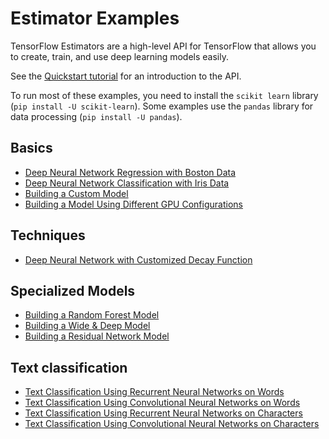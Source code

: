 # Estimator Examples

TensorFlow Estimators are a high-level API for TensorFlow that allows you to
create, train, and use deep learning models easily.

See the [Quickstart tutorial](https://www.tensorflow.org/get_started/estimator)
for an introduction to the API.

To run most of these examples, you need to install the `scikit learn` library
(`pip install -U scikit-learn`). Some examples use the `pandas` library for data
processing (`pip install -U pandas`).

## Basics

* [Deep Neural Network Regression with Boston Data](https://www.tensorflow.org/code/tensorflow/examples/learn/boston.py)
* [Deep Neural Network Classification with Iris Data](https://www.tensorflow.org/code/tensorflow/examples/learn/iris.py)
* [Building a Custom Model](https://www.tensorflow.org/code/tensorflow/examples/learn/iris_custom_model.py)
* [Building a Model Using Different GPU Configurations](https://www.tensorflow.org/code/tensorflow/examples/learn/iris_run_config.py)

## Techniques

* [Deep Neural Network with Customized Decay Function](https://www.tensorflow.org/code/tensorflow/examples/learn/iris_custom_decay_dnn.py)

## Specialized Models
* [Building a Random Forest Model](https://www.tensorflow.org/code/tensorflow/examples/learn/random_forest_mnist.py)
* [Building a Wide & Deep Model](https://www.tensorflow.org/code/tensorflow/examples/learn/wide_n_deep_tutorial.py)
* [Building a Residual Network Model](https://www.tensorflow.org/code/tensorflow/examples/learn/resnet.py)

## Text classification

* [Text Classification Using Recurrent Neural Networks on Words](https://www.tensorflow.org/code/tensorflow/examples/learn/text_classification.py)
* [Text Classification Using Convolutional Neural Networks on Words](https://www.tensorflow.org/code/tensorflow/examples/learn/text_classification_cnn.py)
* [Text Classification Using Recurrent Neural Networks on Characters](https://www.tensorflow.org/code/tensorflow/examples/learn/text_classification_character_rnn.py)
* [Text Classification Using Convolutional Neural Networks on Characters](https://www.tensorflow.org/code/tensorflow/examples/learn/text_classification_character_cnn.py)
